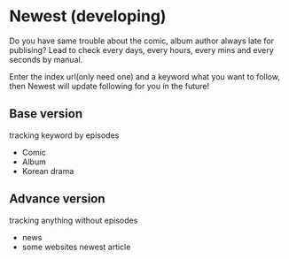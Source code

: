 # Newest (developing)

<p> Do you have same trouble about the comic, album author always late for publising? Lead to check every days, every hours, every mins and every seconds by manual.</p>
<p>Enter the index url(only need one) and a keyword what you want to follow, then Newest will update following for you in the future!</p>


Base version 
-------------
tracking keyword by episodes 
* Comic
* Album
* Korean drama

Advance version
-------------
tracking anything without episodes
* news
* some websites newest article
